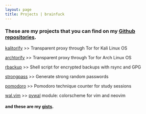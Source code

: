 ```yaml
---
layout: page
title: Projects | brainfuck
---
```


### These are my projects that you can find on my [Github repositories](https://github.com/brainfucksec?tab=repositories).

[kalitorify](https://github.com/brainfucksec/kalitorify) >> Transparent proxy through Tor for Kali Linux OS

[archtorify](https://github.com/brainfucksec/archtorify) >> Transparent proxy through Tor for Arch Linux OS

[rbackup](https://github.com/brainfucksec/rbackup) >> Shell script for encrypted backups with rsync and GPG

[strongpass](https://github.com/brainfucksec/strongpass) >> Generate strong random passwords

[pomodoro](https://github.com/brainfucksec/pomodoro) >> Pomodoro technique counter for study sessions

[wal.vim](https://github.com/brainfucksec/wal.vim) >> [pywal](https://github.com/dylanaraps/pywal) module: colorscheme for vim and neovim


#### and these are my [gists](https://gist.github.com/brainfucksec).
